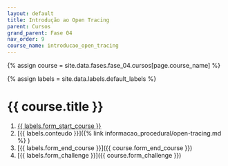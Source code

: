 ```yaml
---
layout: default
title: Introdução ao Open Tracing 
parent: Cursos
grand_parent: Fase 04
nav_order: 9
course_name: introducao_open_tracing
---
```


{% assign course = site.data.fases.fase_04.cursos[page.course_name] %}

{% assign labels = site.data.labels.default_labels %}


# {{  course.title }}

1. [{{ labels.form_start_course }}]({{course.form_start_course}})
2. [{{ labels.conteudo }}]({% link informacao_procedural/open-tracing.md %} )
3. [{{ labels.form_end_course }}]({{ course.form_end_course }})
4. [{{ labels.form_challenge }}]({{ course.form_challenge }})
